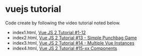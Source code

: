 # vuejs tutorial

Code create by following the video tutorial noted below.

  - index1.html,
    [Vue JS 2 Tutorial #1-12](https://www.youtube.com/watch?v=5LYrN_cAJoA&index=1&t=161s&list=PL1i9SOZo9AZ_ImXgQRniJRpDatiw6CXrB)
  - index2.html,
    [Vue JS 2 Tutorial #13 - Simple Punchbag Game](https://www.youtube.com/watch?v=WjfpQlVem-8)
  - index3.html,
    [Vue JS 2 Tutorial #14 - Multiple Vue Instances](https://www.youtube.com/watch?v=k5p3TozQt84&t=7s)
  - index4.html,
    [Vue JS 2 Tutorial #15-xx Components](https://www.youtube.com/watch?v=EAONyIKrZN0)

